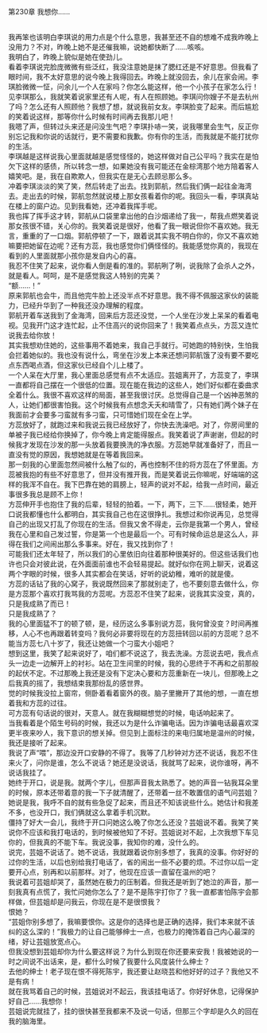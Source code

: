 第230章 我想你……
<br />我再笨也该明白李琪说的用力点是个什么意思，我甚至还不自的想难不成我昨晚上没用力？不对，昨晚上她不是还催我嘛，说她都快断了……咳咳。<br />我明白了，昨晚上貌似是她在使劲儿。<br />看着李琪说完脸庞微微有些泛红，我没注意她是抹了腮红还是不好意思。但我看了眼时间，我不太好意思的说今晚上我得回去。昨晚上就没回去，余儿在家会闹。李琪脸微微一怔，问余儿一个人在家吗？你怎么能这样，他一个小孩子在家怎么行！<br />见李琪那么，我就笑着说家里还有人呢，有人在照顾她。李琪问你嫂子不是去杭州了吗？怎么还有人照顾他？我想了想，就说我前女友。李琪脸变了起来。而后尴尬的笑着说这样，那等你什么时候有时间再去我那儿吧！<br />我嗯了声，但转过头来还是问没生气吧？李琪扑哧一笑，说我哪里会生气，反正你别忘记我和你说的话就行，更不需要和我歉。你有你的生活，而我就是不能打扰你的生活。<br />李琪越是这样说我心里面就越是感觉怪怪的，她这样做对自己公平吗？我实在是怕欠下这样的感债，所以转念一想，如果她没有我可能还在金棕湾那个地方陪着客人嬉笑吧。是，我在自欺欺人，但我实在是无心去顾忌那么多。<br />冲着李琪淡淡的笑了笑，然后转走了出去。找到郭航，然后我们俩一起往金海湾去。走出去的时候，郭航忽然就说楼上那女孩看着你的呢。我回头一看，李琪真站在楼上的窗户边。见到我看她，还冲着我挥手呢。<br />我也挥了挥手这才转，郭航从口袋里拿出他的白沙烟递给了我一，帮我点燃笑着说那女孩很不错，关心你的。我笑着说是很好，他看了我一眼说但你不喜欢她。我无言，重重的了一口烟。郭航停顿了一下，跟着说其实我不明白你的，你又不喜欢她嘛要把她留在边呢？还有方蕊，我也感觉你们俩怪怪的。我能感觉你真的，我现在看到的人里面就那小孩你是发自内心的喜。<br />我忍不住笑了起来，说你看人倒是看的准的。郭航咧了咧，说我除了会杀人之外，就是看人。呵呵，是不是感觉我这人特别的完美？<br />“额……！”<br />原来郭航也会牛，而且他完牛脸上还没半点不好意思。我不得不佩服这家伙的装能力，已经升华到了一种我还没办理解的程度。<br />郭航开着车送我到了金海湾，回来后方蕊还没觉，一个人坐在沙发上呆呆的看着电视。见我开门这才连忙起，止不住高兴的说你回来了！我笑着点点头，方蕊又连忙说我去给你放！<br />其实我想劝住她的，这些事用不着她来，我自己手就行。可她跑的特别快，生怕我会拦着她似的。我也没有说什么，弯坐在沙发上本来还想问郭航饿了没有要不要吃点东西喝点酒，但这家伙已经自个儿上楼了。<br />一个人呆在大厅里，我心里面总感觉有点不太适应。芸姐离开了，方蕊变了，李琪一直都将自己摆在一个很低的位置。现在能在我边的这些人，她们好似都在委曲求全着什么。我很不喜欢这样的局面，甚至我很讨厌。总觉得自己是一个凶神恶煞的人，让她们都很害怕我。这个时候我有点想念夭夭和晴雪了，只有她们两个妹子在我面前才会要多刁蛮就有多刁蛮，只可惜她们现在全在上学。<br />方蕊放好了，就跑过来和我说云我已经放好了，你快去洗澡吧。对了，你房间里的单被子我已经给你换掉了，你今晚上肯定能得服点。我笑着说了声谢谢，但起的时候我才发现在沙发的那一头放着我要换洗的净衣服。方蕊她早就准备好了，而且一直没有觉的原因，我想她就是在等着我回来。<br />那一刻我的心里面忽然间被什么触了似的，再也控制不住的将方蕊在了怀里面。方蕊被我抱的有些不好意思了，但并没有推开我，而是笑着说云你嘛呢，好端端的这样的我浑不自在。我下巴靠在她的肩膀上，轻声的说对不起，给我一点时间，最近事很多我总是顾不上你！<br />方蕊伸开手也抱住了我的后辈，轻轻的拍着。一下，两下，三下……很轻柔，她开口说我都懂也什么都明白，其实我自己也在这很挣扎。我想过和你说再见，总觉得自己的出现又打乱了你现在的生活。但我又舍不得走，云你是我第一个男人，曾经我在心里和自己发过誓，你是第一个也是最后一个。可有时候命运总是这么人，非得在我们之间闹出那么多事来。好在，我又找到你了！<br />可能我们还太年轻了，所以我们的心里依旧向往着那种很美好的。但这些话我们也许也只会对彼此说，在外面面前谁也不会轻易提起。就好似你在网上聊天，说着这两个字眼的时候，很多人其实都会在笑话，好听的说幼稚，难听的就是傻。<br />方蕊的话钻了我的心窝子，我说既然回来了那就别走了，也不要刻意去做什么，你是方蕊那个喜欢打我骂我的方蕊呢。方蕊忍不住笑了起来，说我其实没变，真的，只是我成熟了而已！<br />只是我成熟了？<br />我的心里面猛不丁的顿了顿，是，经历这么多事别说方蕊，我何曾没变？时间再推移，人心不也再跟着转变吗？我何必非要将现在的方蕊扭转回以前的方蕊呢？总不能当方蕊七八十岁了，我还让她做一个刁蛮大小姐吧？<br />想到这里，我笑了起来说好了，咱们都不说这了，我去洗澡。方蕊说去吧，我点点头一边走一边解开上的衬衫。站在卫生间里的时候，我的心思终于不再和之前那般的起伏不定。不过那晚上我还是没有下定决心要和方蕊重新在一块儿，但那晚上之后我真的摇了，我想结束我那纷乱的感世界。<br />觉的时候我没拉上窗帘，侧卧着看着窗外的夜。脑子里撇开了其他的想，一直在想着我和方蕊的过往。<br />可方蕊有句话说的很对，天意人。就在我糊糊想觉的时候，电话响起来了。<br />当我看着是个陌生号码的时候，我还以为是什么诈骗电话。因为诈骗电话最喜欢深更半夜来吵人，我下意识的想关掉。但见到上面标注的来电归属地是温州的时候，我还是接听了起来。<br />我说了声“喂”，那边没开口安静的不得了。我等了几秒钟对方还不说话，我忍不住来火了，问你是谁，怎么不说话？她还是没说话，我就骂了起来，说你谁呀，再不说话我挂了。<br />她终于开口，说是我。就两个字儿，但那声音我太熟悉了。她的声音一钻我耳朵里的时候，原本还带着意的我一下子就清醒了，还带着一丝不敢置信的语气问芸姐？她说是我，我呼不自的就有些急促了起来，而且还不知该说些什么。她估计和我差不多，也没开口，我们俩就这么拿着手机沉默。<br />僵持了好大一会儿，我终于开口问她这么晚了你怎么还没？芸姐说不着。我笑了笑说你不应该和我打电话的，到时候被他知了不好。芸姐说对不起，上次我想下车见你的，但我真的不能下车。我说没事，我知你的难，没什么的。<br />说完，芸姐不说话了。她不说话，我就跟着说你别多想了，我真的没事。你好好的过你的生活，以后也别给我打电话了，省的闹出一些不必要的烦。不过你以后一定要开心点，别再和以前那样。对了，他现在应该一直留在温州的吧？<br />我说着可芸姐却哭了，虽然她在极力的压制着。但我还是听到了她泣的声音，那一刻我真有点慌了，我忙问她你怎么了？是不是陈宇打你了？我一直都害怕陈宇会那样做，但芸姐却是问我云，你现在是不是很恨我？<br />恨她？<br />“芸姐你别多想了，我嘛要恨你。这是你的选择也是正确的选择，我们本来就不该纠的这么深的！”我极力的让自己能够绅士一点，也极力的掩饰着自己内心最深的绪，好让芸姐放宽点心。<br />但我没想到芸姐却你为什么要这样说？为什么到现在你还要来安我！我被她说的一时之间说不出话来，是，都什么时候了我要什么风度装什么绅士？<br />去他的绅士！老子现在恨不得死陈宇，我还要让赵晓芸和他好好的过子？我他又不是有病！<br />就在我骂着自己的时候，芸姐说对不起云，我该挂电话了。你好好休息，记得保护好自己……我想你！<br />芸姐说完就挂了，挂的很快甚至我都来不及说一句话，但那三个字却是久久的回在我的脑海里。